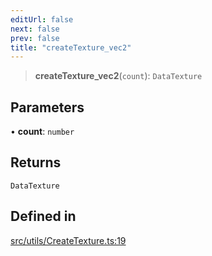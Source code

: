 ```yaml
---
editUrl: false
next: false
prev: false
title: "createTexture_vec2"
---
```


> **createTexture\_vec2**(`count`): `DataTexture`

## Parameters

• **count**: `number`

## Returns

`DataTexture`

## Defined in

[src/utils/CreateTexture.ts:19](https://github.com/agargaro/instanced-mesh/blob/885e4bcb6a18860a783ace14f574e3f89257c5ee/src/utils/CreateTexture.ts#L19)
